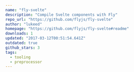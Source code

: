 ```yaml
---
name: "fly-svelte"
description: "Compile Svelte components with Fly"
repo_url: "https://github.com/flyjs/fly-svelte"
author: "lukeed"
homepage: "https://github.com/flyjs/fly-svelte#readme"
downloads: 1
updated: "2017-03-12T00:51:54.641Z"
outdated: true
github_stars: 3
tags: 
  - tooling
  - preprocessor
---
```

